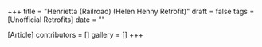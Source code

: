 +++
title = "Henrietta (Railroad) (Helen Henny Retrofit)"
draft = false
tags = [Unofficial Retrofits]
date = ""

[Article]
contributors = []
gallery = []
+++
